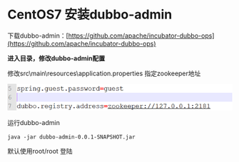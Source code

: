 # CentOS7 安装dubbo-admin

‍下载dubbo-admin：​[https://github.com/apache/incubator-dubbo-ops](https://github.com/apache/incubator-dubbo-ops)

**进入目录，修改dubbo-admin配置**

修改src\main\resources\application.properties 指定zookeeper地址

![image](assets/CentOS7%20%E5%AE%89%E8%A3%85dubbo-admin/image-20230308163139-bv9fa01.png)​

运行dubbo-admin

```shell
java -jar dubbo-admin-0.0.1-SNAPSHOT.jar
```

默认使用root/root 登陆



‍
